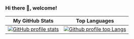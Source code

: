 ### Hi there 👋, welcome!

<!--
**josehu07/josehu07** is a ✨ _special_ ✨ repository because its `README.md` (this file) appears on your GitHub profile.

Here are some ideas to get you started:

- 🔭 I’m currently working on ...
- 🌱 I’m currently learning ...
- 👯 I’m looking to collaborate on ...
- 🤔 I’m looking for help with ...
- 💬 Ask me about ...
- 📫 How to reach me: ...
- 😄 Pronouns: ...
- ⚡ Fun fact: ...
-->

| My GitHub Stats | Top Languages |
| :---: | :---: |
| [![GitHub profile stats](https://github-readme-stats.vercel.app/api?username=josehu07&count_private=true&show_icons=true)](https://github.com/anuraghazra/github-readme-stats) | [![Github profile top Langs](https://github-readme-stats.vercel.app/api/top-langs/?username=josehu07&layout=compact)](https://github.com/anuraghazra/github-readme-stats) |
